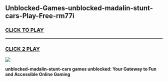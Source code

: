 
## Unblocked-Games-unblocked-madalin-stunt-cars-Play-Free-rm77i
<h3>
<a href="https://premium76.site?title=unblocked-madalin-stunt-cars&ref=20M">CLICK TO PLAY</a></h3>
<hr>

<h3>
<a href="https://premium76.site?title=unblocked-madalin-stunt-cars&ref=20M">CLICK 2 PLAY</a>
  
</h3>

<a href="https://premium76.site?title=unblocked-madalin-stunt-cars&ref=19M"><img src="https://clearcache.store/games.png"></a>


**unblocked-madalin-stunt-cars games unblocked: Your Gateway to Fun and Accessible Online Gaming**
